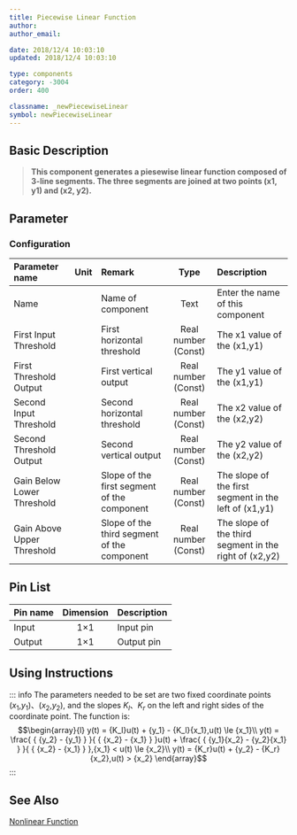 ```yaml
---
title: Piecewise Linear Function
author: 
author_email:

date: 2018/12/4 10:03:10
updated: 2018/12/4 10:03:10

type: components
category: -3004
order: 400

classname: _newPiecewiseLinear
symbol: newPiecewiseLinear
---
```

## Basic Description


> **This component generates a piesewise linear function composed of 3-line segments. The three segments are joined at two points (x1, y1) and (x2, y2).**

## Parameter
### Configuration
| Parameter name | Unit | Remark | Type | Description |
| :--- | :--- | :--- | :--: | :--- |
| Name |  | Name of component | Text | Enter the name of this component |
| First Input Threshold |  | First horizontal threshold | Real number (Const) | The x1 value of the (x1,y1) |
| First Threshold Output |  | First vertical output | Real number (Const) | The y1 value of the (x1,y1) |
| Second Input Threshold |  | Second horizontal threshold | Real number (Const) | The x2 value of the (x2,y2) |
| Second Threshold Output |  | Second vertical output | Real number (Const) | The y2 value of the (x2,y2) |
| Gain Below Lower Threshold |  | Slope of the first segment of the component | Real number (Const) | The slope of the first segment in the left of (x1,y1) |
| Gain Above Upper Threshold |  | Slope of the third segment of the component | Real number (Const) | The slope of the third segment in the right of (x2,y2) |


## Pin List

| Pin name | Dimension | Description |
| :--- | :--:  | :--- |
| Input | 1×1 | Input pin |
| Output | 1×1 | Output pin |

## Using Instructions

::: info
The parameters needed to be set are two fixed coordinate points ($x_1$,$y_1$)、($x_2$,$y_2$), and the slopes $K_l$、$K_r$ on the left and right sides of the coordinate point. The function is:
$$\begin{array}{l}
y(t) = {K_l}u(t) + {y_1} - {K_l}{x_1},u(t) \le {x_1}\\
y(t) = \frac{ { {y_2} - {y_1} } }{ { {x_2} - {x_1} } }u(t) + \frac{ { {y_1}{x_2} - {y_2}{x_1} } }{ { {x_2} - {x_1} } },{x_1} < u(t) \le {x_2}\\
y(t) = {K_r}u(t) + {y_2} - {K_r}{x_2},u(t) > {x_2}
\end{array}$$
:::



## See Also

[Nonlinear Function](comp_newNonlinear.md)
